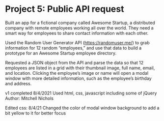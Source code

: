 # Project 5: Public API request

Built an app for a fictional company called Awesome Startup, a distributed company with remote employees working all over the world. They need a smart way for employees to share contact information with each other.

Used the Random User Generator API (https://randomuser.me/) to grab information for 12 random “employees,” and use that data to build a prototype for an Awesome Startup employee directory.

Requested a JSON object from the API and parse the data so that 12 employees are listed in a grid with their thumbnail image, full name, email, and location. Clicking the employee’s image or name will open a modal window with more detailed information, such as the employee’s birthday and address.

v1 completed 8/4/2021
Used html, css, javascript including some of jQuery
Author: Mitchell Nichols

Edited css: 8/4/21
Changed the color of modal window background to add a bit yellow to it for better focus
